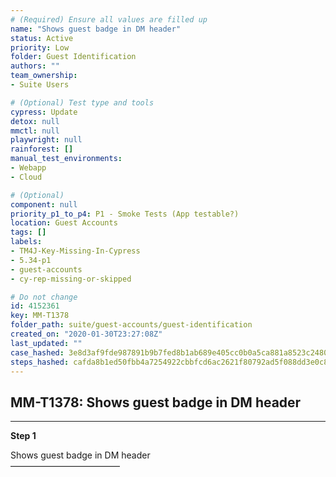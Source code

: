 ```yaml
---
# (Required) Ensure all values are filled up
name: "Shows guest badge in DM header"
status: Active
priority: Low
folder: Guest Identification
authors: ""
team_ownership: 
- Suite Users

# (Optional) Test type and tools
cypress: Update
detox: null
mmctl: null
playwright: null
rainforest: []
manual_test_environments: 
- Webapp
- Cloud

# (Optional)
component: null
priority_p1_to_p4: P1 - Smoke Tests (App testable?)
location: Guest Accounts
tags: []
labels: 
- TM4J-Key-Missing-In-Cypress
- 5.34-p1
- guest-accounts
- cy-rep-missing-or-skipped

# Do not change
id: 4152361
key: MM-T1378
folder_path: suite/guest-accounts/guest-identification
created_on: "2020-01-30T23:27:08Z"
last_updated: ""
case_hashed: 3e8d3af9fde987891b9b7fed8b1ab689e405cc0b0a5ca881a8523c2480104fc1e0a5b10ba1b49d58f5bb24f0c8f556bd
steps_hashed: cafda8b1ed50fbb4a7254922cbbfcd6ac2621f80792ad5f088dd3e0c85787b6ba7bc676af559323f85ebdbfbf578a200
---
```


## MM-T1378: Shows guest badge in DM header

---

**Step 1**

Shows guest badge in DM header\
–––––––––––––––––––––––––
